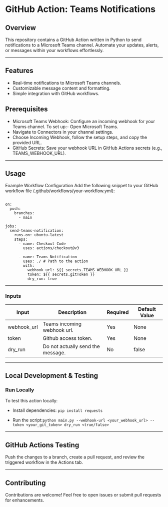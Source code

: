 # GitHub Action: Teams Notifications
## Overview
This repository contains a GitHub Action written in Python to send notifications to a Microsoft Teams channel. Automate your updates, alerts, or messages within your workflows effortlessly.

---
## Features
- Real-time notifications to Microsoft Teams channels.
- Customizable message content and formatting.
- Simple integration with GitHub workflows.

## Prerequisites
- Microsoft Teams Webhook: Configure an incoming webhook for your Teams channel. To set up:- Open Microsoft Teams.
- Navigate to Connectors in your channel settings.
- Choose Incoming Webhook, follow the setup steps, and copy the provided URL.
- GitHub Secrets: Save your webhook URL in GitHub Actions secrets (e.g., TEAMS_WEBHOOK_URL).

---
## Usage
Example Workflow Configuration
Add the following snippet to your GitHub workflow file (.github/workflows/your-workflow.yml):

```name: Notify Teams Example

on:
  push:
    branches:
      - main

jobs:
  send-teams-notification:
    runs-on: ubuntu-latest
    steps:
      - name: Checkout Code
        uses: actions/checkout@v3

      - name: Teams Notification
        uses: ./ # Path to the action
        with:
          webhook_url: ${{ secrets.TEAMS_WEBHOOK_URL }}
          token: ${{ secrets.gitToken }}
          dry_run: true
```

---
### Inputs
| Input | Description | Required | Default Value | 
| ----- | ----------- | -------- | ------------- |
| webhook_url | Teams incoming webhook url. | Yes | None | 
| token | Github access token. | Yes | None | 
| dry_run | Do not actually send the message. | No | false |  

---
## Local Development & Testing
### Run Locally
To test this action locally:
- Install dependencies: ```pip install requests```

- Run the script:```python main.py --webhook-url <your_webhook_url> --token <your_git_token> dry_run <true/false> ```

---

## GitHub Actions Testing
Push the changes to a branch, create a pull request, and review the triggered workflow in the Actions tab.

---
## Contributing
Contributions are welcome! Feel free to open issues or submit pull requests for enhancements.
